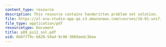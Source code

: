 ```yaml
---
content_type: resource
description: This resource contains handwritten problem set solution.
file: https://ol-ocw-studio-app-qa.s3.amazonaws.com/courses/16-01-unified-engineering-i-ii-iii-iv-fall-2005-spring-2006/8b6ff79cb62059ad9c963069aedc3bea_p09_ps12_sol.pdf
file_type: application/pdf
resourcetype: Document
title: p09_ps12_sol.pdf
uid: 8b6ff79c-b620-59ad-9c96-3069aedc3bea
---
```

